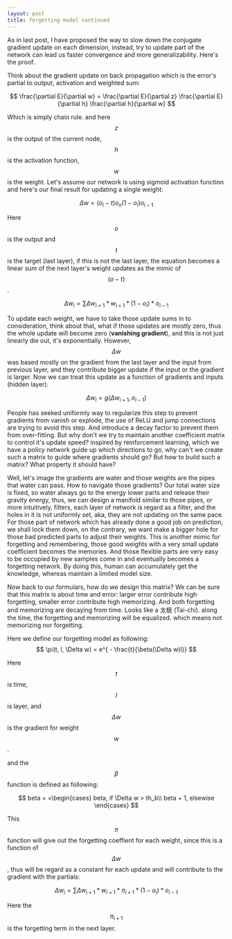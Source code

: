 ```yaml
---
layout: post
title: forgetting model continued
---
```


As in last post, I have proposed the way to slow down the conjugate gradient update on each dimension, instead, try to update part of the network can lead us faster convergence and more generalizability. Here's the proof.

Think about the gradient update on back propagation which is the error's partial to output, activation and weighted sum:

$$
\frac{\partial E}{\partial w} = \frac{\partial E}{\partial z} \frac{\partial E}{\partial h} \frac{\partial h}{\partial w}
$$

Which is simply chain rule. and here $$z$$ is the output of the current node, $$h$$ is the activation function, $$w$$ is the weight. Let's assume our network is using sigmoid activation function and here's our final result for updating a single weight:

$$
\Delta w = (o_i-t)o_n(1-o_i)o_{i-1}
$$

Here $$o$$ is the output and $$t$$ is the target (last layer), if this is not the last layer, the equation becomes a linear sum of the next layer's weight updates as the mimic of $$(o-t)$$.

$$
\Delta w_i = \sum{\Delta w_{i+1} * w_{i+1}} * (1 - o_i) * o_{i-1}
$$

To update each weight, we have to take those update sums in to consideration, think about that, what if those updates are mostly zero, thus the whole update will become zero (**vanishing gradient**), and this is not just linearly die out, it's exponentially. However, $$\Delta w$$ was based mostly on the gradient from the last layer and the input from previous layer, and they contribute bigger update if the input or the gradient is larger. Now we can treat this update as a function of gradients and inputs (hidden layer).

$$
\Delta w_i = g(\Delta w_{i+1}, o_{i-1})
$$

People has seeked uniformly way to regularize this step to prevent gradients from vanish or explode, the use of ReLU and jump connections are trying to avoid this step. And introduce a decay factor to prevent them from over-fitting. But why don't we try to maintain another coefficient matrix to control it's update speed? inspired by reinforcement learning, which we have a policy network guide up which directions to go, why can't we create such a matrix to guide where gradients should go? But how to build such a matrix? What property it should have?

Well, let's image the gradients are water and those weights are the pipes that water can pass. How to navigate those gradients? Our total water size is fixed, so water always go to the energy lower parts and release their gravity energy, thus, we can design a manifold similar to those pipes, or more intuitively, filters, each layer of network is regard as a filter, and the holes in it is not uniformly set, aka, they are not updating on the same pace. For those part of network which has already done a good job on prediction, we shall lock them down, on the contrary, we want make a bigger hole for those bad predicted parts to adjust their weights. This is another mimic for forgetting and remembering, those good weights with a very small update coefficient becomes the memories. And those flexible parts are very easy to be occupied by new samples come in and eventually becomes a forgetting network. By doing this, human can accumulately get the knowledge, whereas maintain a limited model size.

Now back to our formulars, how do we design this matrix? We can be sure that this matrix is about time and error: larger error contribute high forgetting, smaller error contribute high memorizing. And both forgetting and memorizing are decaying from time. Looks like a 太极 (Tai-chi). along the time, the forgetting and memorizing will be equalized. which means not memorizing nor forgetting.

Here we define our forgetting model as following:
$$
\pi(t, l, \Delta w) = e^{ - \frac{t}{\beta(\Delta w)l}}
$$

Here $$t$$ is time, $$l$$ is layer, and $$\Delta w$$ is the gradient for weight $$w$$.

and the $$\beta$$ function is defined as following:

$$
beta = =\begin{cases}
               beta, if \Delta w > th_b\\
               beta + 1, elsewise
         \end{cases}
$$

This $$\pi$$ function will give out the forgetting coeffient for each weight, since this is a function of $$\Delta w$$, thus will be regard as a constant for each update and will contribute to the gradient with the partials:

$$
\Delta w_i = \sum{\Delta w_{i+1} * w_{i+1} * \pi_{i+1}} * (1 - o_i) * o_{i-1}
$$

Here the $$\pi_{i+1}$$ is the forgetting term in the next layer.
